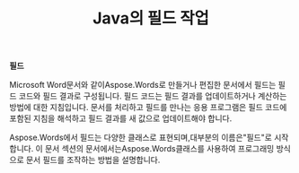 ﻿---
title: Java의 필드 작업
second_title: Aspose.WordsJava
articleTitle: 필드 작업
linktitle: 필드 작업
description: "Java에 대한Aspose.Words의 필드 기능 소개."
type: docs
weight: 370
url: /ko/java/working-with-fields/
timestamp: 2024-01-27-14-07-04
---

**필드**

Microsoft Word문서와 같이Aspose.Words로 만들거나 편집한 문서에서 필드는 필드 코드와 필드 결과로 구성됩니다. 필드 코드는 필드 결과를 업데이트하거나 계산하는 방법에 대한 지침입니다. 문서를 처리하고 필드를 만나는 응용 프로그램은 필드 코드에 포함된 지침을 해석하고 필드 결과를 새 값으로 업데이트해야 합니다.

Aspose.Words에서 필드는 다양한 클래스로 표현되며,대부분의 이름은"필드"로 시작합니다. 이 문서 섹션의 문서에서는Aspose.Words클래스를 사용하여 프로그래밍 방식으로 문서 필드를 조작하는 방법을 설명합니다.
